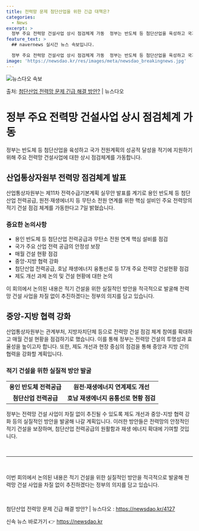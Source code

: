 ```yaml
---
title: 전력망 문제 첨단산업을 위한 긴급 대책은?
categories:
  - News
excerpt: >
  정부 주요 전력망 건설사업 상시 점검체계 가동  정부는 반도체 등 첨단산업을 육성하고 국가 전원계획의 성공적…
feature_text: >
  ## navernews 실시간 뉴스 속보입니다.

  정부 주요 전력망 건설사업 상시 점검체계 가동  정부는 반도체 등 첨단산업을 육성하고 국가 전원계획의 성공적…
image: 'https://newsdao.kr/res/images/meta/newsdao_breakingnews.jpg'
---
```


![뉴스다오 속보](https://newsdao.kr/res/images/meta/newsdao_breakingnews.jpg)

<p>출처: <a href="https://newsdao.kr/4127" rel="dofollow">첨단산업 전력망 문제 긴급 해결 방안?</a> | 뉴스다오</p>

<h1>정부 주요 전력망 건설사업 상시 점검체계 가동</h1>

<p data-ke-size="size16">정부는 반도체 등 첨단산업을 육성하고 국가 전원계획의 성공적 달성을 적기에 지원하기 위해 주요 전력망 건설사업에 대한 상시 점검체계를 가동합니다.</p>

<h2 data-ke-size="size26">산업통상자원부 전력망 점검체계 발표</h2>

<p data-ke-size="size16">산업통상자원부는 제11차 전력수급기본계획 실무안 발표를 계기로 용인 반도체 등 첨단산업 전력공급, 원전·재생에너지 등 무탄소 전원 연계를 위한 핵심 설비인 주요 전력망의 적기 건설 점검 체계를 가동한다고 7일 밝혔습니다.</p>

<h3>중요한 논의사항</h3>
<ul>
    <li>용인 반도체 등 첨단산업 전력공급과 무탄소 전원 연계 핵심 설비를 점검</li>
    <li>국가 주요 산업 전력 공급의 안정성 보장</li>
    <li>매월 건설 현황 점검</li>
    <li>중앙-지방 협력 강화</li>
    <li>첨단산업 전력공급, 호남 재생에너지 융통선로 등 17개 주요 전력망 건설현황 점검</li>
    <li>제도 개선 과제 논의 및 건설 현황에 대한 논의</li>
</ul>

<p data-ke-size="size16">이 회의에서 논의된 내용은 적기 건설을 위한 실질적인 방안을 적극적으로 발굴해 전력망 건설 사업을 차질 없이 추진하겠다는 정부의 의지를 담고 있습니다.</p>

<h2 data-ke-size="size26">중앙-지방 협력 강화</h2>

<p data-ke-size="size16">산업통상자원부는 관계부처, 지방자치단체 등으로 전력망 건설 점검 체계 참여를 확대하고 매월 건설 현황을 점검하기로 했습니다. 이를 통해 정부는 전력망 건설의 투명성과 효율성을 높이고자 합니다. 또한, 제도 개선과 현장 중심의 점검을 통해 중앙과 지방 간의 협력을 강화할 계획입니다.</p>

<h3>적기 건설을 위한 실질적 방안 발굴</h3>
<table>
    <tr>
        <td style="text-align: center; height: 17px;"><b>용인 반도체 전력공급</b></td>
        <td style="text-align: center; height: 17px;"><b>원전·재생에너지 연계제도 개선</b></td>
    </tr>
    <tr>
        <td style="text-align: center; height: 17px;"><b>첨단산업 전력공급</b></td>
        <td style="text-align: center; height: 17px;"><b>호남 재생에너지 융통선로 현황 점검</b></td>
    </tr>
</table>

<p data-ke-size="size16">정부는 전력망 건설 사업이 차질 없이 추진될 수 있도록 제도 개선과 중앙-지방 협력 강화 등의 실질적인 방안을 발굴해 나갈 계획입니다. 이러한 방안들은 전력망의 안정적인 적기 건설을 보장하며, 첨단산업 전력공급의 원활함과 재생 에너지 확대에 기여할 것입니다.</p>

<p data-ke-size="size16">&nbsp;</p>

<hr>

<p data-ke-size="size16">&nbsp;</p>

<p data-ke-size="size16">이번 회의에서 논의된 내용은 적기 건설을 위한 실질적인 방안을 적극적으로 발굴해 전력망 건설 사업을 차질 없이 추진하겠다는 정부의 의지를 담고 있습니다.</p>

<p data-ke-size="size16">&nbsp;</p>

<p data-ke-size="size16">첨단산업 전력망 문제 긴급 해결 방안? | 뉴스다오  : <a href="https://newsdao.kr/4127">https://newsdao.kr/4127</a></p> 

신속 뉴스 바로가기 👉 <a href="https://newsdao.kr" rel="dofollow">https://newsdao.kr</a>


